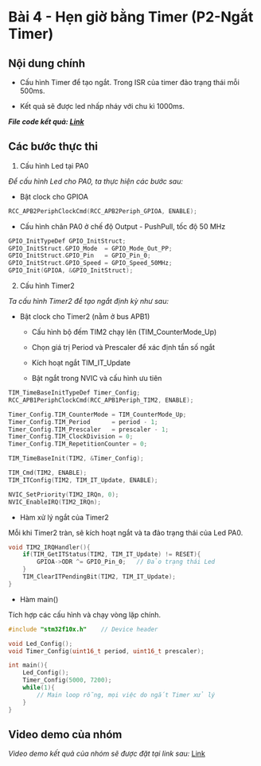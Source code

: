 # Bài 4 - Hẹn giờ bằng Timer (P2-Ngắt Timer)

## Nội dung chính

- Cấu hình Timer để tạo ngắt. Trong ISR của timer đảo trạng thái mỗi 500ms.

- Kết quả sẽ được led nhấp nháy với chu kì 1000ms.

***File code kết quả: [Link](https://github.com/NguyenVuTatKhang/EmbeddedSystemNhom1/blob/main/bai4/timer_irq/user/main.c)***

## Các bước thực thi

1. Cấu hình Led tại PA0

_Để cấu hình Led cho PA0, ta thực hiện các bước sau:_

- Bật clock cho GPIOA

```c
RCC_APB2PeriphClockCmd(RCC_APB2Periph_GPIOA, ENABLE);
```

- Cấu hình chân PA0 ở chế độ Output - PushPull, tốc độ 50 MHz

```c
GPIO_InitTypeDef GPIO_InitStruct;
GPIO_InitStruct.GPIO_Mode  = GPIO_Mode_Out_PP;
GPIO_InitStruct.GPIO_Pin   = GPIO_Pin_0;
GPIO_InitStruct.GPIO_Speed = GPIO_Speed_50MHz;
GPIO_Init(GPIOA, &GPIO_InitStruct);
```

2. Cấu hình Timer2

_Ta cấu hình Timer2 để tạo ngắt định kỳ như sau:_

- Bật clock cho Timer2 (nằm ở bus APB1)

	+ Cấu hình bộ đếm TIM2 chạy lên (TIM_CounterMode_Up)

	+ Chọn giá trị Period và Prescaler để xác định tần số ngắt

	+ Kích hoạt ngắt TIM_IT_Update

	+ Bật ngắt trong NVIC và cấu hình ưu tiên

```c
TIM_TimeBaseInitTypeDef Timer_Config;
RCC_APB1PeriphClockCmd(RCC_APB1Periph_TIM2, ENABLE);

Timer_Config.TIM_CounterMode = TIM_CounterMode_Up;
Timer_Config.TIM_Period      = period - 1;
Timer_Config.TIM_Prescaler   = prescaler - 1;
Timer_Config.TIM_ClockDivision = 0;
Timer_Config.TIM_RepetitionCounter = 0;

TIM_TimeBaseInit(TIM2, &Timer_Config);

TIM_Cmd(TIM2, ENABLE);	
TIM_ITConfig(TIM2, TIM_IT_Update, ENABLE);

NVIC_SetPriority(TIM2_IRQn, 0);
NVIC_EnableIRQ(TIM2_IRQn);
```

- Hàm xử lý ngắt của Timer2

Mỗi khi Timer2 tràn, sẽ kích hoạt ngắt và ta đảo trạng thái của Led PA0.

```c
void TIM2_IRQHandler(){
	if(TIM_GetITStatus(TIM2, TIM_IT_Update) != RESET){
		GPIOA->ODR ^= GPIO_Pin_0;   // Đảo trạng thái Led
	}
	TIM_ClearITPendingBit(TIM2, TIM_IT_Update);
}
```

- Hàm main()

Tích hợp các cấu hình và chạy vòng lặp chính.

```c
#include "stm32f10x.h"    // Device header

void Led_Config();
void Timer_Config(uint16_t period, uint16_t prescaler);

int main(){
	Led_Config();
	Timer_Config(5000, 7200);
	while(1){
		// Main loop rỗng, mọi việc do ngắt Timer xử lý
	}
}
```

## Video demo của nhóm 

_Video demo kết quả của nhóm sẽ được đặt tại link sau:_
[Link](https://drive.google.com/file/d/1EgeH4ssygYtohvyeIW6RTsmqJtF0CMg-/view?usp=sharing)
